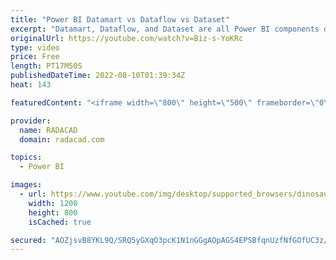 ```yaml
---
title: "Power BI Datamart vs Dataflow vs Dataset"
excerpt: "Datamart, Dataflow, and Dataset are all Power BI components dealing with the data. I have presented about these a lot, and one of the questions I get is: What is the difference between Dataflow, Dataset, and Datamart? So I thought to explain it in a video and help everyone in that understanding. In this"
originalUrl: https://youtube.com/watch?v=Biz-s-YoKRc
type: video
price: Free
length: PT17M50S
publishedDateTime: 2022-08-10T01:39:34Z
heat: 143

featuredContent: "<iframe width=\"800\" height=\"500\" frameborder=\"0\" src=\"https://www.youtube.com/embed/Biz-s-YoKRc\" allow=\"accelerometer; autoplay; encrypted-media; gyroscope; picture-in-picture\" allowfullscreen></iframe>"

provider:
  name: RADACAD
  domain: radacad.com

topics:
  - Power BI

images:
  - url: https://www.youtube.com/img/desktop/supported_browsers/dinosaur.png
    width: 1200
    height: 800
    isCached: true

secured: "AOZjsvB8YKL9Q/SRQ5yGXqO3pcK1N1nGGgAOpAGS4EPSBfqnUzfNfGOfUC3z/5cAW1SRP00s3CDg6O/fTnLmCEgzeQMVwWtYO+CoAzT0zpncmbVxnw7T4W1aOwMj7AqUJ/dlpHE+CrR+PEugR77Dkbz0qbvGUyd4N9n0u1GMuNgZz5uwq/I2KY6VrXVavju1b2sgEqIe6xOvTXBNl4r2gDEG6hVihDG9ZpfzoJJHiBFSTfRNRJXFHS+9f99SqIa1xRtSWOr3RUeslwglw1bq7Sqb2JxkeUl/Hl80NWmInGCsc0cV5yYLb/3BJoVC+YYkE6Fh97oEqLzmlHj/oYymqfbBe8eZaIsMDbcgtaZmTNuTUz4h2U3yCmUJuhLBHLkjeOeeyMAfiQMHfSEyt8OqFflu/ff7js9WARL9S5ujnL0=;DL9K4amO23zW1bN5CWZH5Q=="
---
```


